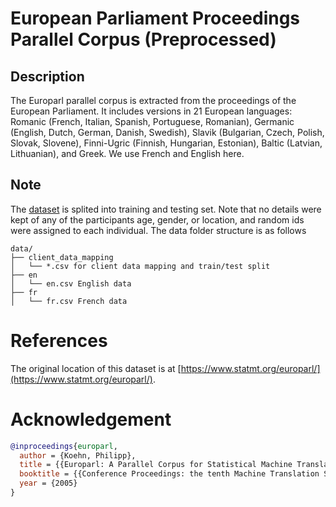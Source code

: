 # European Parliament Proceedings Parallel Corpus (Preprocessed)

## Description

The Europarl parallel corpus is extracted from the proceedings of the European Parliament. It includes versions in 21 European languages: Romanic (French, Italian, Spanish, Portuguese, Romanian), Germanic (English, Dutch, German, Danish, Swedish), Slavik (Bulgarian, Czech, Polish, Slovak, Slovene), Finni-Ugric (Finnish, Hungarian, Estonian), Baltic (Latvian, Lithuanian), and Greek. We use French and English here.

## Note

The [dataset](https://fedscale.eecs.umich.edu/dataset/europarl.tar.gz) is splited into training and testing set. Note that no details were kept of any of the participants age, gender, or location, and random ids were assigned to each individual. The data folder structure is as follows
```
data/
├── client_data_mapping
│   └── *.csv for client data mapping and train/test split
├── en
│   └── en.csv English data
├── fr
│   └── fr.csv French data
```

# References
The original location of this dataset is at
[https://www.statmt.org/europarl/](https://www.statmt.org/europarl/).


# Acknowledgement

```bibtex
@inproceedings{europarl,
  author = {Koehn, Philipp},
  title = {{Europarl: A Parallel Corpus for Statistical Machine Translation}},
  booktitle = {{Conference Proceedings: the tenth Machine Translation Summit}},
  year = {2005}
}
```